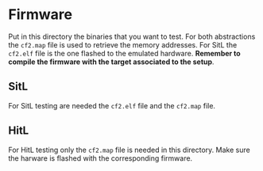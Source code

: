 # Firmware

Put in this directory the binaries that you want to test.
For both abstractions the `cf2.map` file is used to retrieve the memory addresses.
For SitL the `cf2.elf` file is the one flashed to the emulated hardware.
**Remember to compile the firmware with the target associated to the setup**.

## SitL
For SitL testing are needed the `cf2.elf` file and the `cf2.map` file.

## HitL
For HitL testing only the `cf2.map` file is needed in this directory. Make sure the harware is flashed with the corresponding firmware. 
